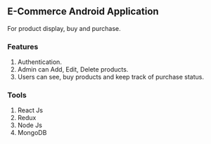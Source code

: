 ## E-Commerce Android Application

For product display, buy and purchase.

### Features

1. Authentication.
2. Admin can Add, Edit, Delete products.
3. Users can see, buy products and keep track of purchase status.

### Tools

1. React Js
2. Redux
3. Node Js
4. MongoDB
